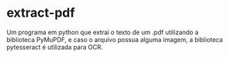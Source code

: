 # extract-pdf

Um programa em python que extrai o texto de um .pdf utilizando a biblioteca PyMuPDF, e caso o arquivo possua alguma imagem, a biblioteca pytesseract é utilizada para OCR.

